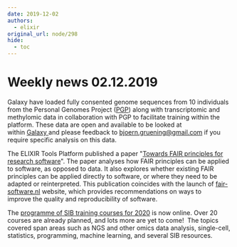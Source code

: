 ```yaml
---
date: 2019-12-02
authors:
  - elixir
original_url: node/298
hide:
  - toc
---
```


# Weekly news 02.12.2019

<p>Galaxy have loaded fully consented genome sequences from 10 individuals from the Personal Genomes Project&nbsp;(<a href="https://elixir-europe.us4.list-manage.com/track/click?u=751beffce2e491f94d6f66918&amp;id=4607686a08&amp;e=64fa86a9a6" rel="noreferrer" target="_blank">PGP</a>)&nbsp;along with transcriptomic and methylomic data in collaboration with PGP to facilitate training within the platform. These data are open and available to be looked at within&nbsp;<a href="https://elixir-europe.us4.list-manage.com/track/click?u=751beffce2e491f94d6f66918&amp;id=c9cdbe0991&amp;e=64fa86a9a6" rel="noreferrer" target="_blank">Galaxy&nbsp;</a>and please feedback to&nbsp;<a href="mailto:bjoern.gruening@gmail.com" rel="noreferrer">bjoern.gruening@gmail.com</a>&nbsp;if you require specific analysis on this data.</p>

<p>The ELIXIR Tools Platform published a paper "<a href="https://elixir-europe.us4.list-manage.com/track/click?u=751beffce2e491f94d6f66918&amp;id=6bd5edf197&amp;e=64fa86a9a6" target="_blank">Towards FAIR principles for research software</a>". The paper analyses how FAIR principles can be applied to software, as opposed to data. It also explores whether existing FAIR principles can be applied directly to software, or where&nbsp;they need to be adapted or reinterpreted.&nbsp;This publication coincides with the launch of&nbsp;<a href="https://elixir-europe.us4.list-manage.com/track/click?u=751beffce2e491f94d6f66918&amp;id=363a4915eb&amp;e=64fa86a9a6" target="_blank">fair-software.nl</a>&nbsp;website, which provides recommendations on ways to improve&nbsp;the quality and reproducibility of software.</p>

<p>The&nbsp;<a href="https://elixir-europe.us4.list-manage.com/track/click?u=751beffce2e491f94d6f66918&amp;id=fc9c2e29ef&amp;e=64fa86a9a6" target="_blank">programme of</a><a href="https://elixir-europe.us4.list-manage.com/track/click?u=751beffce2e491f94d6f66918&amp;id=12b9853d8b&amp;e=64fa86a9a6" rel="noreferrer" target="_blank">&nbsp;</a><a href="https://elixir-europe.us4.list-manage.com/track/click?u=751beffce2e491f94d6f66918&amp;id=85b6d3846d&amp;e=64fa86a9a6">SIB training courses for 2020</a>&nbsp;is now online. Over 20 courses are already planned, and lots more are yet to come!&nbsp; The topics covered span areas such as NGS and other omics data analysis, single-cell, statistics, programming, machine learning, and several SIB resources.</p>

<p>&nbsp;</p>

<p>&nbsp;</p>

<p>&nbsp;</p>

